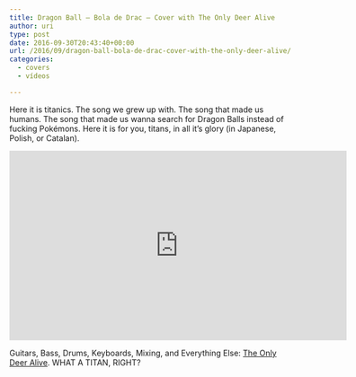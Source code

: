 ```yaml
---
title: Dragon Ball – Bola de Drac – Cover with The Only Deer Alive
author: uri
type: post
date: 2016-09-30T20:43:40+00:00
url: /2016/09/dragon-ball-bola-de-drac-cover-with-the-only-deer-alive/
categories:
  - covers
  - vídeos

---
```

Here it is titanics. The song we grew up with. The song that made us humans. The song that made us wanna search for Dragon Balls instead of fucking Pokémons. Here it is for you, titans, in all it&#8217;s glory (in Japanese, Polish, or Catalan).

<iframe width="600" height="338" src="https://www.youtube.com/embed/FyRefx2yh4E" frameborder="0" allowfullscreen></iframe>

Guitars, Bass, Drums, Keyboards, Mixing, and Everything Else: [The Only Deer Alive][1]. WHAT A TITAN, RIGHT?

 [1]: https://www.youtube.com/user/TheOnlyDeerAlive/